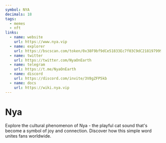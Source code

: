 ```yaml
---
symbol: NYA
decimals: 18
tags:
  - memes
  - nft
links:
  - name: website
    url: https://www.nya.vip
  - name: explorer
    url: https://bscscan.com/token/0x38F9bf9dCe51833Ec7f03C9dC218197999999999
  - name: twitter
    url: https://twitter.com/NyaOnEarth
  - name: telegram
    url: https://t.me/NyaOnEarth
  - name: discord
    url: https://discord.com/invite/3V8gZFP5kb
  - name: docs
    url: https://wiki.nya.vip
---
```


# Nya

Explore the cultural phenomenon of Nya - the playful cat sound that's become a symbol of joy and connection. Discover how this simple word unites fans worldwide.
